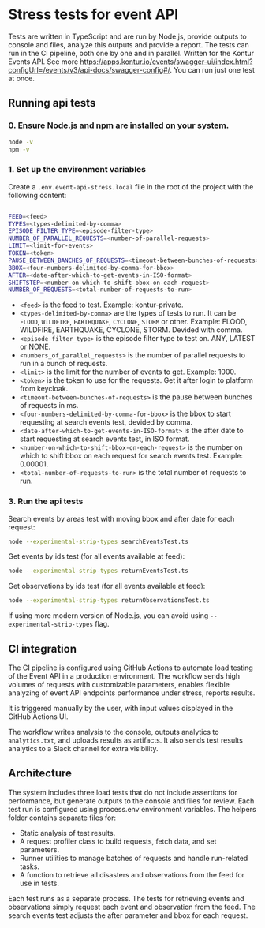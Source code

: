 # Stress tests for event API

Tests are written in TypeScript and are run by Node.js, provide outputs to console and files, analyze this outputs and provide a report. The tests can run in the CI pipeline, both one by one and in parallel. Written for the Kontur Events API. See more https://apps.kontur.io/events/swagger-ui/index.html?configUrl=/events/v3/api-docs/swagger-config#/. You can run just one test at once.

## Running api tests

### 0. Ensure Node.js and npm are installed on your system.

```bash
node -v
npm -v
```

### 1. Set up the environment variables

Create a `.env.event-api-stress.local` file in the root of the project with the following content:

```bash

FEED=<feed>
TYPES=<types-delimited-by-comma>
EPISODE_FILTER_TYPE=<episode-filter-type>
NUMBER_OF_PARALLEL_REQUESTS=<number-of-parallel-requests>
LIMIT=<limit-for-events>
TOKEN=<token>
PAUSE_BETWEEN_BANCHES_OF_REQUESTS=<timeout-between-bunches-of-requests>
BBOX=<four-numbers-delimited-by-comma-for-bbox>
AFTER=<date-after-which-to-get-events-in-ISO-format>
SHIFTSTEP=<number-on-which-to-shift-bbox-on-each-request>
NUMBER_OF_REQUESTS=<total-number-of-requests-to-run>
```

- `<feed>` is the feed to test. Example: kontur-private.
- `<types-delimited-by-comma>` are the types of tests to run. It can be `FLOOD`, `WILDFIRE`, `EARTHQUAKE`, `CYCLONE`, `STORM` or other. Example: FLOOD, WILDFIRE, EARTHQUAKE, CYCLONE, STORM. Devided with comma.
- `<episode_filter_type>` is the episode filter type to test on. ANY, LATEST or NONE.
- `<numbers_of_parallel_requests>` is the number of parallel requests to run in a bunch of requests.
- `<limit>` is the limit for the number of events to get. Example: 1000.
- `<token>` is the token to use for the requests. Get it after login to platform from keycloak.
- `<timeout-between-bunches-of-requests>` is the pause between bunches of requests in ms.
- `<four-numbers-delimited-by-comma-for-bbox>` is the bbox to start requesting at search events test, devided by comma.
- `<date-after-which-to-get-events-in-ISO-format>` is the after date to start requesting at search events test, in ISO format.
- `<number-on-which-to-shift-bbox-on-each-request>` is the number on which to shift bbox on each request for search events test. Example: 0.00001.
- `<total-number-of-requests-to-run>` is the total number of requests to run.

### 3. Run the api tests

Search events by areas test with moving bbox and after date for each request:

```bash
node --experimental-strip-types searchEventsTest.ts
```

Get events by ids test (for all events available at feed):

```bash
node --experimental-strip-types returnEventsTest.ts
```

Get observations by ids test (for all events available at feed):

```bash
node --experimental-strip-types returnObservationsTest.ts
```

If using more modern version of Node.js, you can avoid using `--experimental-strip-types` flag.

## CI integration

The CI pipeline is configured using GitHub Actions to automate load testing of the Event API in a production environment. The workflow sends high volumes of requests with customizable parameters, enables flexible analyzing of event API endpoints performance under stress, reports results.

It is triggered manually by the user, with input values displayed in the GitHub Actions UI.

The workflow writes analysis to the console, outputs analytics to `analytics.txt`, and uploads results as artifacts. It also sends test results analytics to a Slack channel for extra visibility.

## Architecture

The system includes three load tests that do not include assertions for performance, but generate outputs to the console and files for review. Each test run is configured using process.env environment variables. The helpers folder contains separate files for:

- Static analysis of test results.
- A request profiler class to build requests, fetch data, and set parameters.
- Runner utilities to manage batches of requests and handle run-related tasks.
- A function to retrieve all disasters and observations from the feed for use in tests.

Each test runs as a separate process. The tests for retrieving events and observations simply request each event and observation from the feed. The search events test adjusts the after parameter and bbox for each request.
